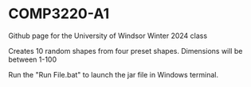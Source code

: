# COMP3220-A1

Github page for the University of Windsor Winter 2024 class

Creates 10 random shapes from four preset shapes.
Dimensions will be between 1-100

Run the "Run File.bat" to launch the jar file in Windows terminal.
